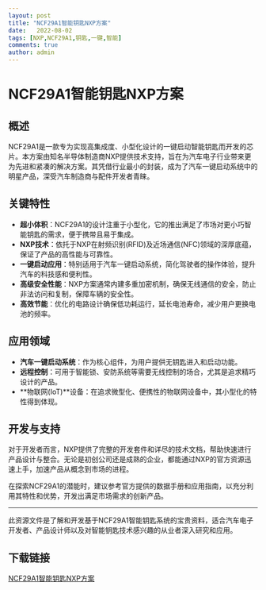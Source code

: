 ```yaml
---
layout: post
title: "NCF29A1智能钥匙NXP方案"
date:   2022-08-02
tags: [NXP,NCF29A1,钥匙,一键,智能]
comments: true
author: admin
---
```

# NCF29A1智能钥匙NXP方案

## 概述

NCF29A1是一款专为实现高集成度、小型化设计的一键启动智能钥匙而开发的芯片。本方案由知名半导体制造商NXP提供技术支持，旨在为汽车电子行业带来更为先进和紧凑的解决方案。其凭借行业最小的封装，成为了汽车一键启动系统中的明星产品，深受汽车制造商与配件开发者青睐。

## 关键特性

- **超小体积**：NCF29A1的设计注重于小型化，它的推出满足了市场对更小巧智能钥匙的需求，便于携带且易于集成。
- **NXP技术**：依托于NXP在射频识别(RFID)及近场通信(NFC)领域的深厚底蕴，保证了产品的高性能与可靠性。
- **一键启动应用**：特别适用于汽车一键启动系统，简化驾驶者的操作体验，提升汽车的科技感和便利性。
- **高级安全性能**：NXP方案通常内建多重加密机制，确保无线通信的安全，防止非法访问和复制，保障车辆的安全性。
- **高效节能**：优化的电路设计确保低功耗运行，延长电池寿命，减少用户更换电池的频率。

## 应用领域

- **汽车一键启动系统**：作为核心组件，为用户提供无钥匙进入和启动功能。
- **远程控制**：可用于智能锁、安防系统等需要无线控制的场合，尤其是追求精巧设计的产品。
- **物联网(IoT)**设备：在追求微型化、便携性的物联网设备中，其小型化的特性得到体现。

## 开发与支持

对于开发者而言，NXP提供了完整的开发套件和详尽的技术文档，帮助快速进行产品设计与整合。无论是初创公司还是成熟的企业，都能通过NXP的官方资源迅速上手，加速产品从概念到市场的进程。

在探索NCF29A1的潜能时，建议参考官方提供的数据手册和应用指南，以充分利用其特性和优势，开发出满足市场需求的创新产品。

---

此资源文件是了解和开发基于NCF29A1智能钥匙系统的宝贵资料，适合汽车电子开发者、产品设计师以及对智能钥匙技术感兴趣的从业者深入研究和应用。

## 下载链接

[NCF29A1智能钥匙NXP方案](https://pan.quark.cn/s/b9a5d04bc93d)